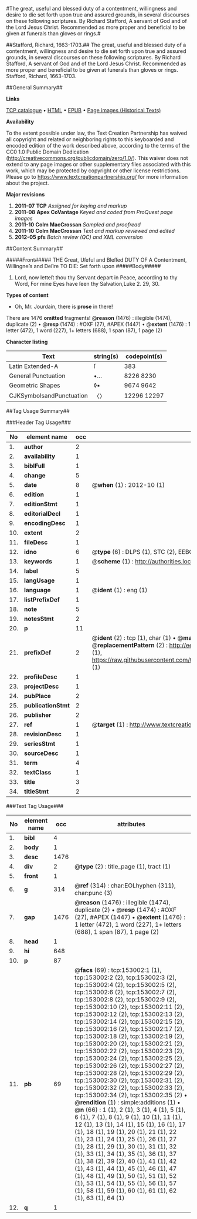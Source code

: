 #The great, useful and blessed duty of a contentment, willingness and desire to die set forth upon true and assured grounds, in several discourses on these following scriptures. By Richard Stafford, A servant of God and of the Lord Jesus Christ. Recommended as more proper and beneficial to be given at funerals than gloves or rings.#

##Stafford, Richard, 1663-1703.##
The great, useful and blessed duty of a contentment, willingness and desire to die set forth upon true and assured grounds, in several discourses on these following scriptures. By Richard Stafford, A servant of God and of the Lord Jesus Christ. Recommended as more proper and beneficial to be given at funerals than gloves or rings.
Stafford, Richard, 1663-1703.

##General Summary##

**Links**

[TCP catalogue](http://www.ota.ox.ac.uk/tcp/)  • 
[HTML](http://tei.it.ox.ac.uk/tcp/Texts-HTML/free/A93/A93740.html)  • 
[EPUB](http://tei.it.ox.ac.uk/tcp/Texts-EPUB/free/A93/A93740.epub) • 
[Page images (Historical Texts)](https://historicaltexts.jisc.ac.uk/eebo-99895413e)

**Availability**

To the extent possible under law, the Text Creation Partnership has waived all copyright and related or neighboring rights to this keyboarded and encoded edition of the work described above, according to the terms of the CC0 1.0 Public Domain Dedication (http://creativecommons.org/publicdomain/zero/1.0/). This waiver does not extend to any page images or other supplementary files associated with this work, which may be protected by copyright or other license restrictions. Please go to https://www.textcreationpartnership.org/ for more information about the project.

**Major revisions**

1. __2011-07__ __TCP__ *Assigned for keying and markup*
1. __2011-08__ __Apex CoVantage__ *Keyed and coded from ProQuest page images*
1. __2011-10__ __Colm MacCrossan__ *Sampled and proofread*
1. __2011-10__ __Colm MacCrossan__ *Text and markup reviewed and edited*
1. __2012-05__ __pfs__ *Batch review (QC) and XML conversion*

##Content Summary##

#####Front#####
 THE Great, Uſeful and Bleſſed DUTY OF A Contentment, Willingneſs and Deſire TO DIE: Set forth upon 
#####Body#####

1. Lord, now letteſt thou thy Servant depart in Peace, according to thy Word, For mine Eyes have ſeen thy Salvation,Luke 2. 29, 30.

**Types of content**

  * Oh, Mr. Jourdain, there is **prose** in there!

There are 1476 **omitted** fragments! 
 @__reason__ (1476) : illegible (1474), duplicate (2)  •  @__resp__ (1474) : #OXF (27), #APEX (1447)  •  @__extent__ (1476) : 1 letter (472), 1 word (227), 1+ letters (688), 1 span (87), 1 page (2)

**Character listing**


|Text|string(s)|codepoint(s)|
|---|---|---|
|Latin Extended-A|ſ|383|
|General Punctuation|•…|8226 8230|
|Geometric Shapes|◊▪|9674 9642|
|CJKSymbolsandPunctuation|〈〉|12296 12297|

##Tag Usage Summary##

###Header Tag Usage###

|No|element name|occ|attributes|
|---|---|---|---|
|1.|__author__|2||
|2.|__availability__|1||
|3.|__biblFull__|1||
|4.|__change__|5||
|5.|__date__|8| @__when__ (1) : 2012-10 (1)|
|6.|__edition__|1||
|7.|__editionStmt__|1||
|8.|__editorialDecl__|1||
|9.|__encodingDesc__|1||
|10.|__extent__|2||
|11.|__fileDesc__|1||
|12.|__idno__|6| @__type__ (6) : DLPS (1), STC (2), EEBO-CITATION (1), PROQUEST (1), VID (1)|
|13.|__keywords__|1| @__scheme__ (1) : http://authorities.loc.gov/ (1)|
|14.|__label__|5||
|15.|__langUsage__|1||
|16.|__language__|1| @__ident__ (1) : eng (1)|
|17.|__listPrefixDef__|1||
|18.|__note__|5||
|19.|__notesStmt__|2||
|20.|__p__|11||
|21.|__prefixDef__|2| @__ident__ (2) : tcp (1), char (1)  •  @__matchPattern__ (2) : ([0-9\-]+):([0-9IVX]+) (1), (.+) (1)  •  @__replacementPattern__ (2) : http://eebo.chadwyck.com/downloadtiff?vid=$1&page=$2 (1), https://raw.githubusercontent.com/textcreationpartnership/Texts/master/tcpchars.xml#$1 (1)|
|22.|__profileDesc__|1||
|23.|__projectDesc__|1||
|24.|__pubPlace__|2||
|25.|__publicationStmt__|2||
|26.|__publisher__|2||
|27.|__ref__|1| @__target__ (1) : http://www.textcreationpartnership.org/docs/. (1)|
|28.|__revisionDesc__|1||
|29.|__seriesStmt__|1||
|30.|__sourceDesc__|1||
|31.|__term__|4||
|32.|__textClass__|1||
|33.|__title__|3||
|34.|__titleStmt__|2||


###Text Tag Usage###

|No|element name|occ|attributes|
|---|---|---|---|
|1.|__bibl__|4||
|2.|__body__|1||
|3.|__desc__|1476||
|4.|__div__|2| @__type__ (2) : title_page (1), tract (1)|
|5.|__front__|1||
|6.|__g__|314| @__ref__ (314) : char:EOLhyphen (311), char:punc (3)|
|7.|__gap__|1476| @__reason__ (1476) : illegible (1474), duplicate (2)  •  @__resp__ (1474) : #OXF (27), #APEX (1447)  •  @__extent__ (1476) : 1 letter (472), 1 word (227), 1+ letters (688), 1 span (87), 1 page (2)|
|8.|__head__|1||
|9.|__hi__|648||
|10.|__p__|87||
|11.|__pb__|69| @__facs__ (69) : tcp:153002:1 (1), tcp:153002:2 (2), tcp:153002:3 (2), tcp:153002:4 (2), tcp:153002:5 (2), tcp:153002:6 (2), tcp:153002:7 (2), tcp:153002:8 (2), tcp:153002:9 (2), tcp:153002:10 (2), tcp:153002:11 (2), tcp:153002:12 (2), tcp:153002:13 (2), tcp:153002:14 (2), tcp:153002:15 (2), tcp:153002:16 (2), tcp:153002:17 (2), tcp:153002:18 (2), tcp:153002:19 (2), tcp:153002:20 (2), tcp:153002:21 (2), tcp:153002:22 (2), tcp:153002:23 (2), tcp:153002:24 (2), tcp:153002:25 (2), tcp:153002:26 (2), tcp:153002:27 (2), tcp:153002:28 (2), tcp:153002:29 (2), tcp:153002:30 (2), tcp:153002:31 (2), tcp:153002:32 (2), tcp:153002:33 (2), tcp:153002:34 (2), tcp:153002:35 (2)  •  @__rendition__ (1) : simple:additions (1)  •  @__n__ (66) : 1 (1), 2 (1), 3 (1), 4 (1), 5 (1), 6 (1), 7 (1), 8 (1), 9 (1), 10 (1), 11 (1), 12 (1), 13 (1), 14 (1), 15 (1), 16 (1), 17 (1), 18 (1), 19 (1), 20 (1), 21 (1), 22 (1), 23 (1), 24 (1), 25 (1), 26 (1), 27 (1), 28 (1), 29 (1), 30 (1), 31 (1), 32 (1), 33 (1), 34 (1), 35 (1), 36 (1), 37 (1), 38 (2), 39 (2), 40 (1), 41 (1), 42 (1), 43 (1), 44 (1), 45 (1), 46 (1), 47 (1), 48 (1), 49 (1), 50 (1), 51 (1), 52 (1), 53 (1), 54 (1), 55 (1), 56 (1), 57 (1), 58 (1), 59 (1), 60 (1), 61 (1), 62 (1), 63 (1), 64 (1)|
|12.|__q__|1||
